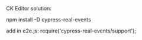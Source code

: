 CK Editor solution:

npm install -D cypress-real-events

add in e2e.js:
require('cypress-real-events/support');
